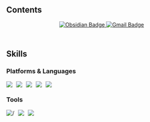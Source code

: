 ## Contents

<div style="text-align: center; margin-bottom: 10px;">
  <a href="https://publish.obsidian.md/imhungry2/">
    <img src="https://img.shields.io/badge/Obsidian-%237C3AED?style=flat-square&logo=Obsidian&logoColor=white" alt="Obsidian Badge"/>
  </a>
  <a href="mailto:dozngp@gmail.com">
    <img src="https://img.shields.io/badge/Gmail-%23D14836?style=flat-square&logo=Gmail&logoColor=white" alt="Gmail Badge"/>
  </a>
</div>

<br>

## Skills
### Platforms & Languages
<div style="display: flex; gap: 10px; flex-wrap: wrap;">
  <img src="https://img.shields.io/badge/Java-%23ED8B00?style=flat-square&logo=java&logoColor=white"/>
  <img src="https://img.shields.io/badge/Spring%20Boot-%236DB33F?style=flat-square&logo=springboot&logoColor=white"/>
  <img src="https://img.shields.io/badge/MySQL-%234479A1?style=flat-square&logo=mysql&logoColor=white"/>
  <img src="https://img.shields.io/badge/AWS-%23FF9900?style=flat-square&logo=amazonaws&logoColor=white"/>
  <img src="https://img.shields.io/badge/Docker-%232496ED?style=flat-square&logo=docker&logoColor=white"/>
</div>

### Tools
<div style="display: flex; gap: 10px; flex-wrap: wrap;">
  <img src="https://img.shields.io/badge/GitHub-%23181717?style=flat-square&logo=github&logoColor=white" alt=/>
  <img src="https://img.shields.io/badge/Figma-%23F24E1E?style=flat-square&logo=figma&logoColor=white"/>
  <img src="https://img.shields.io/badge/Swagger-%2385EA2D?style=flat-square&logo=swagger&logoColor=black"/>
</div>
